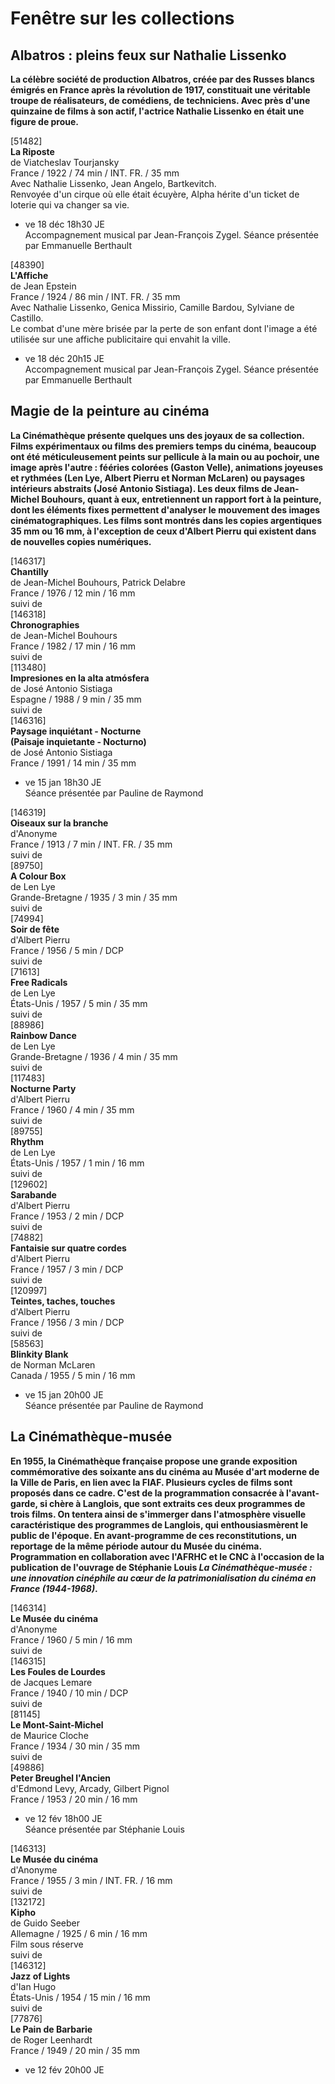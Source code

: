 # Fenêtre sur les collections

## Albatros : pleins feux sur Nathalie Lissenko

**La célèbre société de production Albatros, créée par des Russes blancs émigrés en France après la révolution de 1917, constituait une véritable troupe de réalisateurs, de comédiens, de techniciens. Avec près d'une quinzaine de films à son actif, l'actrice Nathalie Lissenko en était une figure de proue.**

[51482]  
**La Riposte**  
de Viatcheslav Tourjansky  
France / 1922 / 74 min / INT. FR. / 35 mm  
Avec Nathalie Lissenko, Jean Angelo, Bartkevitch.  
Renvoyée d'un cirque où elle était écuyère, Alpha hérite d'un ticket de loterie qui va changer sa vie.

- ve 18 déc 18h30 JE  
Accompagnement musical par Jean-François Zygel. Séance présentée par Emmanuelle Berthault

[48390]  
**L'Affiche**  
de Jean Epstein  
France / 1924 / 86 min / INT. FR. / 35 mm  
Avec Nathalie Lissenko, Genica Missirio, Camille Bardou, Sylviane de Castillo.  
Le combat d'une mère brisée par la perte de son enfant dont l'image a été utilisée sur une affiche publicitaire qui envahit la ville.

- ve 18 déc 20h15 JE  
Accompagnement musical par Jean-François Zygel. Séance présentée par Emmanuelle Berthault

## Magie de la peinture au cinéma

**La Cinémathèque présente quelques uns des joyaux de sa collection. Films expérimentaux ou films des premiers temps du cinéma, beaucoup ont été méticuleusement peints sur pellicule à la main ou au pochoir, une image après l'autre : fééries colorées (Gaston Velle), animations joyeuses et rythmées (Len Lye, Albert Pierru et Norman McLaren) ou paysages intérieurs abstraits (José Antonio Sistiaga). Les deux films de Jean-Michel Bouhours, quant à eux, entretiennent un rapport fort à la peinture, dont les éléments fixes permettent d'analyser le mouvement des images cinématographiques. Les films sont montrés dans les copies argentiques 35 mm ou 16 mm, à l'exception de ceux d'Albert Pierru qui existent dans de nouvelles copies numériques.**

[146317]  
**Chantilly**  
de Jean-Michel Bouhours, Patrick Delabre  
France / 1976 / 12 min / 16 mm  
suivi de  
[146318]  
**Chronographies**  
de Jean-Michel Bouhours  
France / 1982 / 17 min / 16 mm  
suivi de  
[113480]  
**Impresiones en la alta atmósfera**  
de José Antonio Sistiaga  
Espagne / 1988 / 9 min / 35 mm  
suivi de  
[146316]  
**Paysage inquiétant - Nocturne**  
**(Paisaje inquietante - Nocturno)**  
de José Antonio Sistiaga  
France / 1991 / 14 min / 35 mm

- ve 15 jan 18h30 JE  
Séance présentée par Pauline de Raymond

[146319]  
**Oiseaux sur la branche**  
d'Anonyme  
France / 1913 / 7 min / INT. FR. / 35 mm  
suivi de  
[89750]  
**A Colour Box**  
de Len Lye  
Grande-Bretagne / 1935 / 3 min / 35 mm  
suivi de  
[74994]  
**Soir de fête**  
d'Albert Pierru  
France / 1956 / 5 min / DCP  
suivi de  
[71613]  
**Free Radicals**  
de Len Lye  
États-Unis / 1957 / 5 min / 35 mm  
suivi de  
[88986]  
**Rainbow Dance**  
de Len Lye  
Grande-Bretagne / 1936 / 4 min / 35 mm  
suivi de  
[117483]  
**Nocturne Party**  
d'Albert Pierru  
France / 1960 / 4 min / 35 mm  
suivi de  
[89755]  
**Rhythm**  
de Len Lye  
États-Unis / 1957 / 1 min / 16 mm  
suivi de  
[129602]  
**Sarabande**  
d'Albert Pierru  
France / 1953 / 2 min / DCP  
suivi de  
[74882]  
**Fantaisie sur quatre cordes**  
d'Albert Pierru  
France / 1957 / 3 min / DCP  
suivi de  
[120997]  
**Teintes, taches, touches**  
d'Albert Pierru  
France / 1956 / 3 min / DCP  
suivi de  
[58563]  
**Blinkity Blank**  
de Norman McLaren  
Canada / 1955 / 5 min / 16 mm

- ve 15 jan 20h00 JE  
Séance présentée par Pauline de Raymond

## La Cinémathèque-musée

**En 1955, la Cinémathèque française propose une grande exposition commémorative des soixante ans du cinéma au Musée d'art moderne de la Ville de Paris, en lien avec la FIAF. Plusieurs cycles de films sont proposés dans ce cadre. C'est de la programmation consacrée à l'avant-garde, si chère à Langlois, que sont extraits ces deux programmes de trois films. On tentera ainsi de s'immerger dans l'atmosphère visuelle caractéristique des programmes de Langlois, qui enthousiasmèrent le public de l'époque. En avant-programme de ces reconstitutions, un reportage de la même période autour du Musée du cinéma. Programmation en collaboration avec l'AFRHC et le CNC à l'occasion de la publication de l'ouvrage de Stéphanie Louis _La Cinémathèque-musée : une innovation cinéphile au cœur de la patrimonialisation du cinéma en France (1944-1968)_.**

[146314]  
**Le Musée du cinéma**  
d'Anonyme  
France / 1960 / 5 min / 16 mm  
suivi de  
[146315]  
**Les Foules de Lourdes**  
de Jacques Lemare  
France / 1940 / 10 min / DCP  
suivi de  
[81145]  
**Le Mont-Saint-Michel**  
de Maurice Cloche  
France / 1934 / 30 min / 35 mm  
suivi de  
[49886]  
**Peter Breughel l'Ancien**  
d'Edmond Levy, Arcady, Gilbert Pignol  
France / 1953 / 20 min / 16 mm

- ve 12 fév 18h00 JE  
Séance présentée par Stéphanie Louis

[146313]  
**Le Musée du cinéma**  
d'Anonyme  
France / 1955 / 3 min / INT. FR. / 16 mm  
suivi de  
[132172]  
**Kipho**  
de Guido Seeber  
Allemagne / 1925 / 6 min / 16 mm  
Film sous réserve  
suivi de  
[146312]  
**Jazz of Lights**  
d'Ian Hugo  
États-Unis / 1954 / 15 min / 16 mm  
suivi de  
[77876]  
**Le Pain de Barbarie**  
de Roger Leenhardt  
France / 1949 / 20 min / 35 mm

- ve 12 fév 20h00 JE

